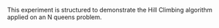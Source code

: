This experiment is structured to demonstrate the Hill Climbing algorithm applied on an N queens problem.
